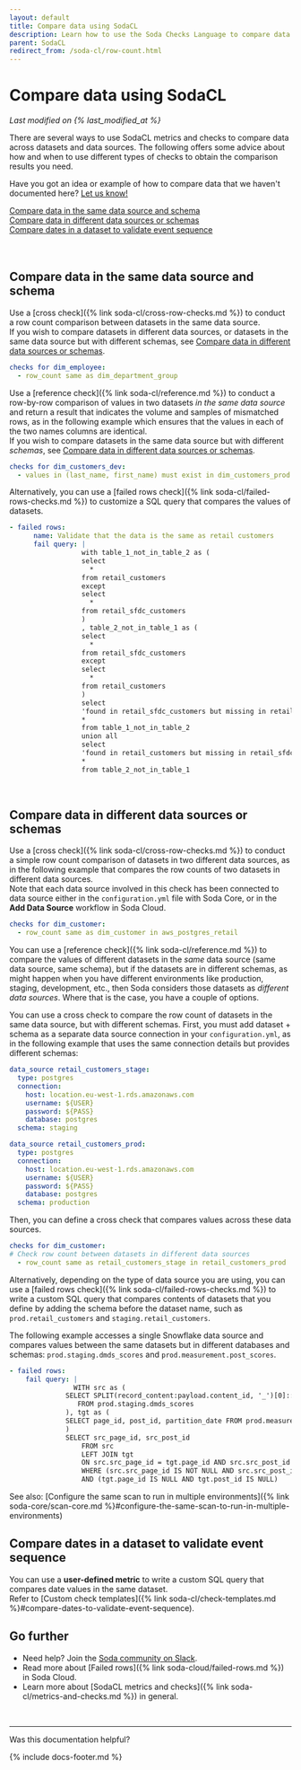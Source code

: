 ```yaml
---
layout: default
title: Compare data using SodaCL
description: Learn how to use the Soda Checks Language to compare data across datasets in the same, or different, data sources.
parent: SodaCL
redirect_from: /soda-cl/row-count.html
---
```


# Compare data using SodaCL  
*Last modified on {% last_modified_at %}*

There are several ways to use SodaCL metrics and checks to compare data across datasets and data sources. The following offers some advice about how and when to use different types of checks to obtain the comparison results you need.

Have you got an idea or example of how to compare data that we haven't documented here? <a href="https://github.com/sodadata/docs/issues" target="_blank">Let us know!</a> 

[Compare data in the same data source and schema](#compare-data-in-the-same-data-source-and-schema)<br />
[Compare data in different data sources or schemas](#compare-data-in-different-data-sources-or-schemas)<br />
[Compare dates in a dataset to validate event sequence](#compare-dates-in-a-dataset-to-validate-event-sequence)<br />
<br />
<br />


## Compare data in the same data source and schema

Use a [cross check]({% link soda-cl/cross-row-checks.md %}) to conduct a row count comparison between datasets in the same data source. <br /> 
If you wish to compare datasets in different data sources, or datasets in the same data source but with different schemas, see [Compare data in different data sources or schemas](#compare-data-in-different-data-sources-or-schemas).

```yaml
checks for dim_employee:
  - row_count same as dim_department_group
```

Use a [reference check]({% link soda-cl/reference.md %}) to conduct a row-by-row comparison of values in two datasets _in the same data source_ and return a result that indicates the volume and samples of mismatched rows, as in the following example which ensures that the values in each of the two names columns are identical.<br />
If you wish to compare datasets in the same data source but with different _schemas_, see [Compare data in different data sources or schemas](#compare-data-in-different-data-sources-or-schemas).

```yaml
checks for dim_customers_dev:
  - values in (last_name, first_name) must exist in dim_customers_prod (last_name, first_name)
```

Alternatively, you can use a [failed rows check]({% link soda-cl/failed-rows-checks.md %}) to customize a SQL query that compares the values of datasets.

```yaml
- failed rows:
      name: Validate that the data is the same as retail customers
      fail query: |
                  with table_1_not_in_table_2 as (
                  select
                    *
                  from retail_customers
                  except
                  select
                    *
                  from retail_sfdc_customers
                  )
                  , table_2_not_in_table_1 as (
                  select
                    *
                  from retail_sfdc_customers
                  except
                  select
                    *
                  from retail_customers
                  )
                  select
                  'found in retail_sfdc_customers but missing in retail_customers' as directionality,
                  *
                  from table_1_not_in_table_2
                  union all
                  select
                  'found in retail_customers but missing in retail_sfdc_customers' as directionality,
                  *
                  from table_2_not_in_table_1
```

<br />

## Compare data in different data sources or schemas

Use a [cross check]({% link soda-cl/cross-row-checks.md %}) to conduct a simple row count comparison of datasets in two different data sources, as in the following example that compares the row counts of two datasets in different data sources. <br />
Note that each data source involved in this check has been connected to data source either in the `configuration.yml` file with Soda Core, or in the **Add Data Source** workflow in Soda Cloud.

```yaml
checks for dim_customer:
  - row_count same as dim_customer in aws_postgres_retail
```

You can use a [reference check]({% link soda-cl/reference.md %}) to compare the values of different datasets in the _same_ data source (same data source, same schema), but if the datasets are in different schemas, as might happen when you have different environments like production, staging, development, etc., then Soda considers those datasets as _different data sources_. Where that is the case, you have a couple of options.

You can use a cross check to compare the row count of datasets in the same data source, but with different schemas. First, you must add dataset + schema as a separate data source connection in your `configuration.yml`, as in the following example that uses the same connection details but provides different schemas:
```yaml
data_source retail_customers_stage:
  type: postgres
  connection:
    host: location.eu-west-1.rds.amazonaws.com
    username: ${USER}
    password: ${PASS}
    database: postgres
  schema: staging

data_source retail_customers_prod:
  type: postgres
  connection:
    host: location.eu-west-1.rds.amazonaws.com
    username: ${USER}
    password: ${PASS}
    database: postgres
  schema: production
```
Then, you can define a cross check that compares values across these data sources.
```yaml
checks for dim_customer:
# Check row count between datasets in different data sources
  - row_count same as retail_customers_stage in retail_customers_prod
```

Alternatively, depending on the type of data source you are using, you can use a [failed rows check]({% link soda-cl/failed-rows-checks.md %}) to write a custom SQL query that compares contents of datasets that you define by adding the schema before the dataset name, such as `prod.retail_customers` and `staging.retail_customers`. 

The following example accesses a single Snowflake data source and compares values between the same datasets but in different databases and schemas: `prod.staging.dmds_scores` and `prod.measurement.post_scores`.

```yaml
- failed rows:
    fail query: |
                WITH src as (
              SELECT SPLIT(record_content:payload.content_id, '_')[0]::TEXT as src_page_id, SPLIT(record_content:payload.content_id, '_')[1]::TEXT as src_post_id
                 FROM prod.staging.dmds_scores
              ), tgt as (
              SELECT page_id, post_id, partition_date FROM prod.measurement.post_scores
              )
              SELECT src_page_id, src_post_id
                  FROM src
                  LEFT JOIN tgt
                  ON src.src_page_id = tgt.page_id AND src.src_post_id = tgt.post_id
                  WHERE (src.src_page_id IS NOT NULL AND src.src_post_id IS NOT NULL) 
                  AND (tgt.page_id IS NULL AND tgt.post_id IS NULL)

```


See also: [Configure the same scan to run in multiple environments]({% link soda-core/scan-core.md %}#configure-the-same-scan-to-run-in-multiple-environments)


## Compare dates in a dataset to validate event sequence

You can use a **user-defined metric** to write a custom SQL query that compares date values in the same dataset. <br />
Refer to [Custom check templates]({% link soda-cl/check-templates.md %}#compare-dates-to-validate-event-sequence).



## Go further
* Need help? Join the <a href="https://community.soda.io/slack" target="_blank"> Soda community on Slack</a>.
* Read more about [Failed rows]({% link soda-cloud/failed-rows.md %}) in Soda Cloud.
* Learn more about [SodaCL metrics and checks]({% link soda-cl/metrics-and-checks.md %}) in general.
<br />

---

Was this documentation helpful?

<!-- LikeBtn.com BEGIN -->
<span class="likebtn-wrapper" data-theme="tick" data-i18n_like="Yes" data-ef_voting="grow" data-show_dislike_label="true" data-counter_zero_show="true" data-i18n_dislike="No"></span>
<script>(function(d,e,s){if(d.getElementById("likebtn_wjs"))return;a=d.createElement(e);m=d.getElementsByTagName(e)[0];a.async=1;a.id="likebtn_wjs";a.src=s;m.parentNode.insertBefore(a, m)})(document,"script","//w.likebtn.com/js/w/widget.js");</script>
<!-- LikeBtn.com END -->

{% include docs-footer.md %}